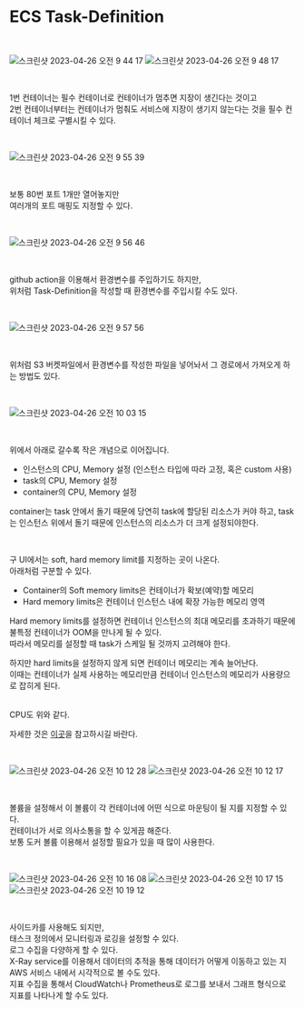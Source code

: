 # ECS Task-Definition

<br>

![스크린샷 2023-04-26 오전 9 44 17](https://user-images.githubusercontent.com/81137234/234437770-048a66fb-6d0e-4108-8bce-ce21eb812e85.png)
![스크린샷 2023-04-26 오전 9 48 17](https://user-images.githubusercontent.com/81137234/234438117-32c3725b-4317-46fc-9477-34a4f4abdc0c.png)

<br>

1번 컨테이너는 필수 컨테이너로 컨테이너가 멈추면 지장이 생긴다는 것이고  
2번 컨테이너부터는 컨테이너가 멈춰도 서비스에 지장이 생기지 않는다는 것을 필수 컨테이너 체크로 구별시킬 수 있다.

<br>

![스크린샷 2023-04-26 오전 9 55 39](https://user-images.githubusercontent.com/81137234/234438914-fc00f10c-c213-4a3a-b27a-529453061277.png)

<br>

보통 80번 포트 1개만 열어놓지만  
여러개의 포트 매핑도 지정할 수 있다.

<br>

![스크린샷 2023-04-26 오전 9 56 46](https://user-images.githubusercontent.com/81137234/234439035-068be34f-72c0-4d2a-8777-4acf2db6a268.png)

<br>

github action을 이용해서 환경변수를 주입하기도 하지만,  
위처럼 Task-Definition을 작성할 때 환경변수를 주입시킬 수도 있다.

<br>

![스크린샷 2023-04-26 오전 9 57 56](https://user-images.githubusercontent.com/81137234/234439151-9c9fead1-408f-455b-9927-6934b925a138.png)

<br>

위처럼 S3 버켓파일에서 환경변수를 작성한 파일을 넣어놔서 그 경로에서 가져오게 하는 방법도 있다.

<br>

![스크린샷 2023-04-26 오전 10 03 15](https://user-images.githubusercontent.com/81137234/234439722-d8b700f4-2d67-4546-b339-3227c405f5fb.png)

<br>

위에서 아래로 갈수록 작은 개념으로 이어집니다.  

- 인스턴스의 CPU, Memory 설정 (인스턴스 타입에 따라 고정, 혹은 custom 사용)
- task의 CPU, Memory 설정
- container의 CPU, Memory 설정


container는 task 안에서 돌기 때문에 당연히 task에 할당된 리소스가 커야 하고, task는 인스턴스 위에서 돌기 때문에 인스턴스의 리소스가 더 크게 설정되야한다.

<br>

구 UI에서는 soft, hard memory limit를 지정하는 곳이 나온다.  
아래처럼 구분할 수 있다.

- Container의 Soft memory limits은 컨테이너가 확보(예약)할 메모리
- Hard memory limits은 컨테이너 인스턴스 내에 확장 가능한 메모리 영역

Hard memory limits를 설정하면 컨테이너 인스턴스의 최대 메모리를 초과하기 때문에 불특정 컨테이너가 OOM을 만나게 될 수 있다.  
따라서 메모리를 설정할 때 task가 스케일 될 것까지 고려해야 한다.  

하지만 hard limits을 설정하지 않게 되면 컨테이너 메모리는 계속 늘어난다.   
이때는 컨테이너가 실제 사용하는 메모리만큼 컨테이너 인스턴스의 메모리가 사용량으로 잡히게 된다.

<br>
CPU도 위와 같다.  

<br>

자세한 것은 [이곳](https://jybaek.tistory.com/912)을 참고하시길 바란다.

<br>

![스크린샷 2023-04-26 오전 10 12 28](https://user-images.githubusercontent.com/81137234/234440936-aaf5f2d7-e731-4cb5-bd3f-a56f17e7e248.png)
![스크린샷 2023-04-26 오전 10 12 17](https://user-images.githubusercontent.com/81137234/234440833-7eb5008e-c417-49bc-a40f-7cc6fa8bfe2a.png)

<br>

볼륨을 설정해서 이 볼륨이 각 컨테이너에 어떤 식으로 마운팅이 될 지를 지정할 수 있다.  
컨테이너가 서로 의사소통을 할 수 있게끔 해준다.  
보통 도커 볼륨 이용해서 설정할 필요가 있을 때 많이 사용한다.

<br>

![스크린샷 2023-04-26 오전 10 16 08](https://user-images.githubusercontent.com/81137234/234441241-5e8e3dd0-800a-419d-93ae-aee63bf0c8d8.png)
![스크린샷 2023-04-26 오전 10 17 15](https://user-images.githubusercontent.com/81137234/234441385-0a91b4cd-1f22-496c-af19-8369a7388958.png)
![스크린샷 2023-04-26 오전 10 19 12](https://user-images.githubusercontent.com/81137234/234441598-1ddd562b-e7ff-41f8-9637-1b69f6bd6e86.png)

<br>

사이드카를 사용해도 되지만,  
태스크 정의에서 모니터링과 로깅을 설정할 수 있다.  
로그 수집을 다양하게 할 수 있다.  
X-Ray service를 이용해서 데이터의 추적을 통해 데이터가 어떻게 이동하고 있는 지 AWS 서비스 내에서 시각적으로 볼 수도 있다.  
지표 수집을 통해서 CloudWatch나 Prometheus로 로그를 보내서 그래프 형식으로 지표를 나타나게 할 수도 있다.

<br>